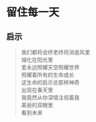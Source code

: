 # 留住每一天


## 启示

> 我们都将会终老终将消逝风里  
> 熔化在阳光里  
> 爱永远照耀天空照耀世界  
> 照耀着所有的生命成长  
> 这生命的启示总那样神奇  
> 出现在春天里  
> 我竟然从你深情注视着我  
> 美丽的双眼里  
> 看到未来  

